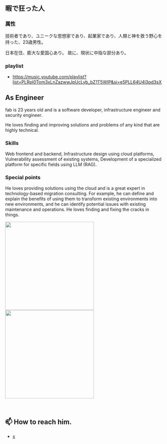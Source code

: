 ## 暇で狂った人

### 属性
技術者であり、ユニークな思想家であり、起業家であり、人類と神を救う野心を持った、23歳男性。

日本在住、膨大な愛国心あり。
故に、現状に中指な部分あり。

### playlist
- https://music.youtube.com/playlist?list=PLRpI0Tom3xLnZazwwJpUcLyb_bZ1T5WIP&si=e5PLL64U4l3pd3sX

## As Engineer
fab is 23 years old and is a software developer, infrastructure engineer and security engineer. 

He loves finding and improving solutions and problems of any kind that are highly technical.

### Skills

Web frontend and backend, Infrastructure design using cloud platforms, Vulnerability assessment of existing systems, Development of a specialized platform for specific fields using LLM (RAG).

### Special points

He loves providing solutions using the cloud and is a great expert in technology-based migration consulting. For example, he can define and explain the benefits of using them to transform existing environments into new environments, and he can identify potential issues with existing maintenance and operations. He loves finding and fixing the cracks in things.
<br>

<p align="left"> 
  <img height="283px" src="https://github-readme-stats.vercel.app/api/top-langs/?username=0xfacad3&layout=compact&count_private=true&show_icons=true&theme=onedark&langs_count=10&hide=html,sh,Makefile,css,Blade,javascript,tex,php" />
  <img height="283px" src="https://github-profile-trophy.vercel.app/?username=0xfacad3&theme=onedark&column=3" />
</p>

<br>


<h2>
📫 How to reach him.
</h2>

- [x](https://x.com/fab_zeal)

